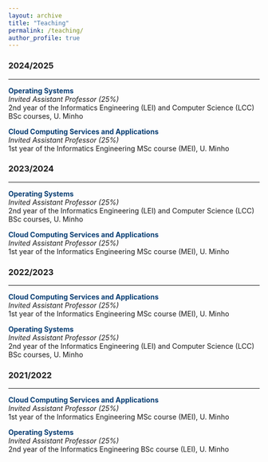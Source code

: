 ```yaml
---
layout: archive
title: "Teaching"
permalink: /teaching/
author_profile: true
---
```


### 2024/2025
<hr/>

<span style="color:#063c72">**Operating Systems**</span><br>
*Invited Assistant Professor (25%)*<br>
2nd year of the Informatics Engineering (LEI) and Computer Science (LCC) BSc courses, U. Minho

<span style="color:#063c72">**Cloud Computing Services and Applications**</span><br>
*Invited Assistant Professor (25%)*<br>
1st year of the Informatics Engineering MSc course (MEI), U. Minho

### 2023/2024
<hr/>

<span style="color:#063c72">**Operating Systems**</span><br>
*Invited Assistant Professor (25%)*<br>
2nd year of the Informatics Engineering (LEI) and Computer Science (LCC) BSc courses, U. Minho

<span style="color:#063c72">**Cloud Computing Services and Applications**</span><br>
*Invited Assistant Professor (25%)*<br>
1st year of the Informatics Engineering MSc course (MEI), U. Minho

### 2022/2023
<hr/>

<span style="color:#063c72">**Cloud Computing Services and Applications**</span><br>
*Invited Assistant Professor (25%)*<br>
1st year of the Informatics Engineering MSc course (MEI), U. Minho

<span style="color:#063c72">**Operating Systems**</span><br>
*Invited Assistant Professor (25%)*<br>
2nd year of the Informatics Engineering (LEI) and Computer Science (LCC) BSc courses, U. Minho

### 2021/2022
<hr/>

<span style="color:#063c72">**Cloud Computing Services and Applications**</span><br>
*Invited Assistant Professor (25%)*<br>
1st year of the Informatics Engineering MSc course (MEI), U. Minho

<span style="color:#063c72">**Operating Systems**</span><br>
*Invited Assistant Professor (25%)*<br>
2nd year of the Informatics Engineering BSc course (LEI), U. Minho
